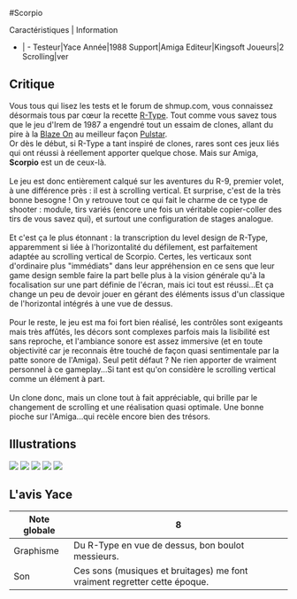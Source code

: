 #Scorpio

Caractéristiques | Information
- | -
Testeur|Yace
Année|1988
Support|Amiga
Editeur|Kingsoft
Joueurs|2
Scrolling|ver

## Critique
Vous tous qui lisez les tests et le forum de shmup.com, vous connaissez désormais tous par cœur la recette <a href="index.php?page=fiche&id=17">R-Type</a>. Tout comme vous savez tous que le jeu d'Irem de 1987 a engendré tout un essaim de clones, allant du pire à la <a href="index.php?page=fiche&id=739">Blaze On</a> au meilleur façon <a href="index.php?page=fiche&id=111">Pulstar</a>.<br/>Or dès le début, si R-Type a tant inspiré de clones, rares sont ces jeux liés qui ont réussi à réellement apporter quelque chose. Mais sur Amiga, <b>Scorpio</b> est un de ceux-là.<br/><br/>Le jeu est donc entièrement calqué sur les aventures du R-9, premier volet, à une différence près : il est à scrolling vertical. Et surprise, c'est de la très bonne besogne ! On y retrouve tout ce qui fait le charme  de ce type de shooter : module, tirs variés (encore une fois un véritable copier-coller des tirs de vous savez qui), et surtout une configuration de stages analogue.<br/><br/>Et c'est ça le plus étonnant : la transcription du level design de R-Type, apparemment si liée à l'horizontalité du défilement,  est parfaitement adaptée au scrolling vertical de Scorpio. Certes, les verticaux sont d'ordinaire plus "immédiats" dans leur appréhension en ce sens que leur game design semble faire la part belle plus à la vision générale qu'à la focalisation sur une part définie de l'écran, mais ici tout est réussi...Et ça change un peu de devoir jouer en gérant des éléments issus d'un classique de l'horizontal intégrés à une vue de dessus.<br/><br/>Pour le reste, le jeu est ma foi fort bien réalisé, les contrôles sont exigeants mais très affûtés, les décors sont complexes parfois mais la lisibilité est sans reproche, et l'ambiance sonore est assez immersive (et en toute objectivité car je reconnais être touché de façon quasi sentimentale par la patte sonore de l'Amiga). Seul petit défaut ? Ne rien apporter de vraiment personnel à ce gameplay...Si tant est qu'on considère le scrolling vertical comme un élément à part.<br/><br/>Un clone donc, mais un clone tout à fait appréciable, qui brille par le changement de scrolling et une réalisation quasi optimale. Une bonne pioche sur l'Amiga...qui recèle encore bien des trésors.

## Illustrations
![](http://www.shmup.com/images/thumbs/img_fiche_1_1436.png)
![](http://www.shmup.com/images/thumbs/img_fiche_2_1436.png)
![](http://www.shmup.com/images/thumbs/img_fiche_3_1436.png)
![](http://www.shmup.com/images/thumbs/img_fiche_4_1436.gif)
![](http://www.shmup.com/images/thumbs/)

## L'avis Yace
Note globale|8
-|-
Graphisme|Du R-Type en vue de dessus, bon boulot messieurs.
Son|Ces sons (musiques et bruitages) me font vraiment regretter cette époque.
